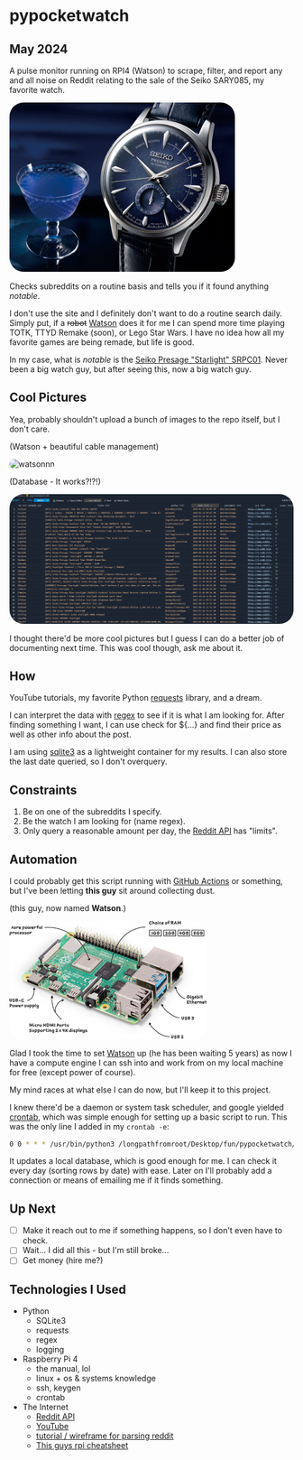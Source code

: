 # pypocketwatch
## May 2024
A pulse monitor running on RPI4 (Watson) to scrape, filter, and report any and all noise on Reddit relating to the sale of the Seiko SARY085, my favorite watch.

<img src="resources/seikostarlight.jpg" alt="The watch in question" width="400" style="border-radius: 25px">

Checks subreddits on a routine basis and tells you if it found anything _notable_.

I don't use the site and I definitely don't want to do a routine search daily. Simply put, if a ~~robot~~ [Watson](#automation) does it for me I can spend more time playing TOTK, TTYD Remake (soon), or Lego Star Wars. I have no idea how all my favorite games are being remade, but life is good.

In my case, what is _notable_ is the [Seiko Presage "Starlight" SRPC01](https://www.watchgecko.com/blogs/magazine/thoughts-on-the-seiko-presage-cocktail-time-starlight). Never been a big watch guy, but after seeing this, now a big watch guy.

## Cool Pictures
Yea, probably shouldn't upload a bunch of images to the repo itself, but I don't care.

(Watson + beautiful cable management)

<img src="resources/watson.png" alt="watsonnn" width="400" style="border-radius: 25px">

(Database - It works?!?!)

<img src="resources/dbexample.png" alt="sqlite3 db example" style="border-radius: 25px">

I thought there'd be more cool pictures but I guess I can do a better job of documenting next time. This was cool though, ask me about it.

## How
YouTube tutorials, my favorite Python [requests](https://pypi.org/project/requests/) library, and a dream.

I can interpret the data with [regex](https://docs.python.org/3/library/re.html) to see if it is what I am looking for. After finding something I want, I can use check for ${...} and find their price as well as other info about the post.

I am using [sqlite3](https://docs.python.org/3/library/sqlite3.html) as a lightweight container for my results. I can also store the last date queried, so I don't overquery.

## Constraints
1. Be on one of the subreddits I specify.
2. Be the watch I am looking for (name regex).
3. Only query a reasonable amount per day, the [Reddit API](https://www.reddit.com/dev/api/) has "limits".

## Automation
I could probably get this script running with [GitHub Actions](https://docs.github.com/en/actions) or something, but I've been letting **this guy** sit around collecting dust.

(this guy, now named **Watson**.)

<img src="resources/rpi4.png" alt="Raspberry Pi 4" width="350" style="border-radius: 25px">

Glad I took the time to set [Watson](https://www.raspberrypi.com/products/raspberry-pi-4-model-b/) up (he has been waiting 5 years) as now I have a compute engine I can ssh into and work from on my local machine for free (except power of course).

My mind races at what else I can do now, but I'll keep it to this project.

I knew there'd be a daemon or system task scheduler, and google yielded [crontab](https://www.geeksforgeeks.org/crontab-in-linux-with-examples/), which was simple enough for setting up a basic script to run. This was the only line I added in my `crontab -e`:

```sh
0 0 * * * /usr/bin/python3 /longpathfromroot/Desktop/fun/pypocketwatch/src/main.py
```

It updates a local database, which is good enough for me. I can check it every day (sorting rows by date) with ease. Later on I'll probably add a connection or means of emailing me if it finds something.

## Up Next
- [ ] Make it reach out to me if something happens, so I don't even have to check.
- [ ] Wait... I did all this - but I'm still broke...
- [ ] Get money (hire me?)

## Technologies I Used
- Python
  - SQLite3
  - requests
  - regex
  - logging
- Raspberry Pi 4
  - the manual, lol
  - linux + os & systems knowledge
  - ssh, keygen
  - crontab
- The Internet
  - [Reddit API](https://www.reddit.com/dev/api/)
  - [YouTube](https://www.youtube.com/)
  - [tutorial / wireframe for parsing reddit](https://www.youtube.com/watch?v=Se3GEUY3AGI)
  - [This guys rpi cheatsheet](https://github.com/LukaszLapaj/raspberry-pi-cheat-sheet)
